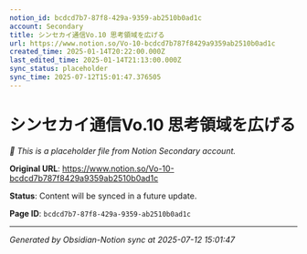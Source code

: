 ```yaml
---
notion_id: bcdcd7b7-87f8-429a-9359-ab2510b0ad1c
account: Secondary
title: シンセカイ通信Vo.10 思考領域を広げる
url: https://www.notion.so/Vo-10-bcdcd7b787f8429a9359ab2510b0ad1c
created_time: 2025-01-14T20:22:00.000Z
last_edited_time: 2025-01-14T21:13:00.000Z
sync_status: placeholder
sync_time: 2025-07-12T15:01:47.376505
---
```


# シンセカイ通信Vo.10 思考領域を広げる

*🔄 This is a placeholder file from Notion Secondary account.*

**Original URL**: https://www.notion.so/Vo-10-bcdcd7b787f8429a9359ab2510b0ad1c

**Status**: Content will be synced in a future update.

**Page ID**: `bcdcd7b7-87f8-429a-9359-ab2510b0ad1c`

---

*Generated by Obsidian-Notion sync at 2025-07-12 15:01:47*
